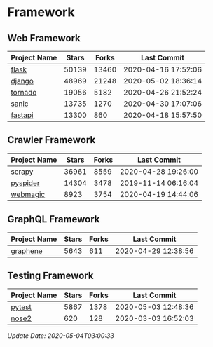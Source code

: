 # Framework

## Web Framework

| Project Name | Stars | Forks | Last Commit |
| ------------ | ----- | ----- | ----------- |
| [flask](https://github.com/pallets/flask) | 50139 | 13460 | 2020-04-16 17:52:06 |
| [django](https://github.com/django/django) | 48969 | 21248 | 2020-05-02 18:36:14 |
| [tornado](https://github.com/tornadoweb/tornado) | 19056 | 5182 | 2020-04-26 21:52:24 |
| [sanic](https://github.com/huge-success/sanic) | 13735 | 1270 | 2020-04-30 17:07:06 |
| [fastapi](https://github.com/tiangolo/fastapi) | 13300 | 860 | 2020-04-18 15:57:50 |

## Crawler Framework

| Project Name | Stars | Forks | Last Commit |
| ------------ | ----- | ----- | ----------- |
| [scrapy](https://github.com/scrapy/scrapy) | 36961 | 8559 | 2020-04-28 19:26:00 |
| [pyspider](https://github.com/binux/pyspider) | 14304 | 3478 | 2019-11-14 06:16:04 |
| [webmagic](https://github.com/code4craft/webmagic) | 8923 | 3754 | 2020-04-19 14:44:06 |

## GraphQL Framework

| Project Name | Stars | Forks | Last Commit |
| ------------ | ----- | ----- | ----------- |
| [graphene](https://github.com/graphql-python/graphene) | 5643 | 611 | 2020-04-29 12:38:56 |

## Testing Framework

| Project Name | Stars | Forks | Last Commit |
| ------------ | ----- | ----- | ----------- |
| [pytest](https://github.com/pytest-dev/pytest) | 5867 | 1378 | 2020-05-03 12:48:36 |
| [nose2](https://github.com/nose-devs/nose2) | 620 | 128 | 2020-03-03 16:52:03 |

*Update Date: 2020-05-04T03:00:33*